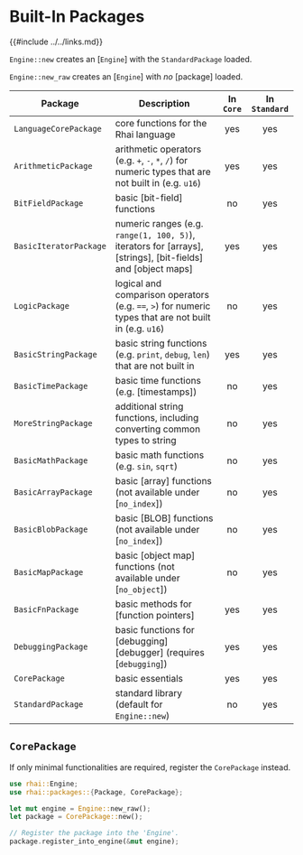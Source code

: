 Built-In Packages
=================

{{#include ../../links.md}}

`Engine::new` creates an [`Engine`] with the `StandardPackage` loaded.

`Engine::new_raw` creates an [`Engine`] with _no_ [package] loaded.

| Package                | Description                                                                                                 | In `Core` | In `Standard` |
| ---------------------- | ----------------------------------------------------------------------------------------------------------- | :-------: | :-----------: |
| `LanguageCorePackage`  | core functions for the Rhai language                                                                        |    yes    |      yes      |
| `ArithmeticPackage`    | arithmetic operators (e.g. `+`, `-`, `*`, `/`) for numeric types that are not built in (e.g. `u16`)         |    yes    |      yes      |
| `BitFieldPackage`      | basic [bit-field] functions                                                                                 |    no     |      yes      |
| `BasicIteratorPackage` | numeric ranges (e.g. `range(1, 100, 5)`), iterators for [arrays], [strings], [bit-fields] and [object maps] |    yes    |      yes      |
| `LogicPackage`         | logical and comparison operators (e.g. `==`, `>`) for numeric types that are not built in (e.g. `u16`)      |    no     |      yes      |
| `BasicStringPackage`   | basic string functions (e.g. `print`, `debug`, `len`) that are not built in                                 |    yes    |      yes      |
| `BasicTimePackage`     | basic time functions (e.g. [timestamps])                                                                    |    no     |      yes      |
| `MoreStringPackage`    | additional string functions, including converting common types to string                                    |    no     |      yes      |
| `BasicMathPackage`     | basic math functions (e.g. `sin`, `sqrt`)                                                                   |    no     |      yes      |
| `BasicArrayPackage`    | basic [array] functions (not available under [`no_index`])                                                  |    no     |      yes      |
| `BasicBlobPackage`     | basic [BLOB] functions (not available under [`no_index`])                                                   |    no     |      yes      |
| `BasicMapPackage`      | basic [object map] functions (not available under [`no_object`])                                            |    no     |      yes      |
| `BasicFnPackage`       | basic methods for [function pointers]                                                                       |    yes    |      yes      |
| `DebuggingPackage`     | basic functions for [debugging][debugger] (requires [`debugging`])                                          |    yes    |      yes      |
| `CorePackage`          | basic essentials                                                                                            |    yes    |      yes      |
| `StandardPackage`      | standard library (default for `Engine::new`)                                                                |    no     |      yes      |


`CorePackage`
-------------

If only minimal functionalities are required, register the `CorePackage` instead.

```rust
use rhai::Engine;
use rhai::packages::{Package, CorePackage};

let mut engine = Engine::new_raw();
let package = CorePackage::new();

// Register the package into the 'Engine'.
package.register_into_engine(&mut engine);
```

